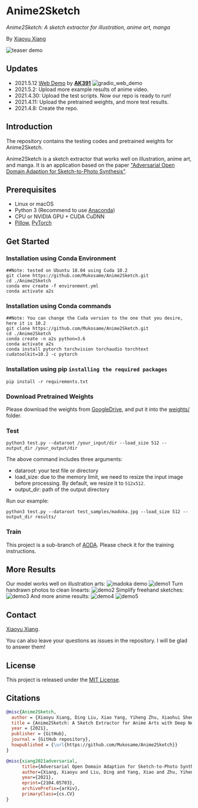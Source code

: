 # Anime2Sketch
*Anime2Sketch: A sketch extractor for illustration, anime art, manga*

By [Xiaoyu Xiang](https://engineering.purdue.edu/people/xiaoyu.xiang.1)

![teaser demo](demos/vinland_saga.gif)


## Updates
- 2021.5.12 [Web Demo](https://gradio.app/g/AK391/Anime2Sketch) by [**AK391**](https://github.com/AK391)
![gradio_web_demo](figures/gradiodemo.png)
- 2021.5.2: Upload more example results of anime video.
- 2021.4.30: Upload the test scripts. Now our repo is ready to run!
- 2021.4.11: Upload the pretrained weights, and more test results.
- 2021.4.8: Create the repo.

## Introduction
The repository contains the testing codes and pretrained weights for Anime2Sketch.

Anime2Sketch is a sketch extractor that works well on illustration, anime art, and manga. It is an application based on the paper ["Adversarial Open Domain Adaption for Sketch-to-Photo Synthesis"](https://arxiv.org/abs/2104.05703).

## Prerequisites
- Linux or macOS
- Python 3 (Recommend to use [Anaconda](https://www.anaconda.com/download/#linux))
- CPU or NVIDIA GPU + CUDA CuDNN
- [Pillow](https://pillow.readthedocs.io/en/stable/), [PyTorch](https://pytorch.org/)


## Get Started
### Installation using Conda Environment
```
##Note: tested on Ubuntu 18.04 using Cuda 10.2
git clone https://github.com/Mukosame/Anime2Sketch.git
cd ./Anime2Sketch
conda env create -f environment.yml
conda activate a2s
```

### Installation using Conda commands
```
##Note: You can change the Cuda version to the one that you desire, here it is 10.2
git clone https://github.com/Mukosame/Anime2Sketch.git
cd ./Anime2Sketch
conda create -n a2s python=3.6
conda activate a2s
conda install pytorch torchvision torchaudio torchtext cudatoolkit=10.2 -c pytorch
```

### Installation using pip `installing the required packages`
```
pip install -r requirements.txt
```


### Download Pretrained Weights
Please download the weights from [GoogleDrive](https://drive.google.com/drive/folders/1Srf-WYUixK0wiUddc9y3pNKHHno5PN6R?usp=sharing), and put it into the [weights/](weights/) folder.

### Test
```Shell
python3 test.py --dataroot /your_input/dir --load_size 512 --output_dir /your_output/dir
```
The above command includes three arguments:
- dataroot: your test file or directory
- load_size: due to the memory limit, we need to resize the input image before processing. By default, we resize it to `512x512`.
- output_dir: path of the output directory

Run our example:
```Shell
python3 test.py --dataroot test_samples/madoka.jpg --load_size 512 --output_dir results/
```

### Train
This project is a sub-branch of [AODA](https://github.com/Mukosame/AODA). Please check it for the training instructions.

## More Results
Our model works well on illustration arts:
![madoka demo](demos/madoka_in_out.png)
![demo1](demos/demo1_in_out.png)
Turn handrawn photos to clean linearts:
![demo2](demos/demo2_in_out.png)
Simplify freehand sketches:
![demo3](demos/demo3_in_out.png)
And more anime results:
![demo4](demos/vinland_3.gif)
![demo5](demos/vinland_1.gif)

## Contact
[Xiaoyu Xiang](https://engineering.purdue.edu/people/xiaoyu.xiang.1).

You can also leave your questions as issues in the repository. I will be glad to answer them!

## License
This project is released under the [MIT License](LICENSE).

## Citations
```BibTex
@misc{Anime2Sketch,
  author = {Xiaoyu Xiang, Ding Liu, Xiao Yang, Yiheng Zhu, Xiaohui Shen},
  title = {Anime2Sketch: A Sketch Extractor for Anime Arts with Deep Networks},
  year = {2021},
  publisher = {GitHub},
  journal = {GitHub repository},
  howpublished = {\url{https://github.com/Mukosame/Anime2Sketch}}
}

@misc{xiang2021adversarial,
      title={Adversarial Open Domain Adaption for Sketch-to-Photo Synthesis}, 
      author={Xiang, Xiaoyu and Liu, Ding and Yang, Xiao and Zhu, Yiheng and Shen, Xiaohui and Allebach, Jan P},
      year={2021},
      eprint={2104.05703},
      archivePrefix={arXiv},
      primaryClass={cs.CV}
}
```
